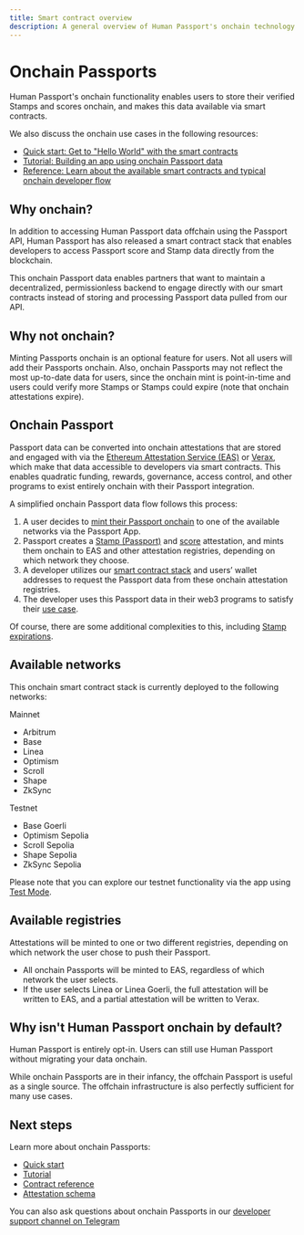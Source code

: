 ```yaml
---
title: Smart contract overview
description: A general overview of Human Passport's onchain technology stack.
---
```


# Onchain Passports

Human Passport's onchain functionality enables users to store their verified Stamps and scores onchain, and makes this data available via smart contracts.

We also discuss the onchain use cases in the following resources:
* [Quick start: Get to "Hello World" with the smart contracts](quick-start-guide)
* [Tutorial: Building an app using onchain Passport data](integrating-onchain-stamp-data)
* [Reference: Learn about the available smart contracts and typical onchain developer flow](contract-reference)

## Why onchain?

In addition to accessing Human Passport data offchain using the Passport API, Human Passport has also released a smart contract stack that enables developers to access Passport score and Stamp data directly from the blockchain. 

This onchain Passport data enables partners that want to maintain a decentralized, permissionless backend to engage directly with our smart contracts instead of storing and processing Passport data pulled from our API. 

## Why not onchain?

Minting Passports onchain is an optional feature for users. Not all users will add their Passports onchain. Also, onchain Passports may not reflect the most up-to-date data for users, since the onchain mint is point-in-time and users could verify more Stamps or Stamps could expire (note that onchain attestations expire). 

## Onchain Passport

Passport data can be converted into onchain attestations that are stored and engaged with via the [Ethereum Attestation Service (EAS)](https://attest.sh/) or [Verax](https://ver.ax/), which make that data accessible to developers via smart contracts. This enables quadratic funding, rewards, governance, access control, and other programs to exist entirely onchain with their Passport integration. 

A simplified onchain Passport data flow follows this process:
1. A user decides to [mint their Passport onchain](https://support.passport.xyz/passport-knowledge-base/using-passport/onchain-passport) to one of the available networks via the Passport App.
2. Passport creates a [Stamp (Passport)](https://optimism.easscan.org/schema/view/0xd7b8c4ffa4c9fd1ecb3f6db8201e916a8d7dba11f161c1b0b5ccf44ceb8e2a39) and [score](https://optimism.easscan.org/schema/view/0x6ab5d34260fca0cfcf0e76e96d439cace6aa7c3c019d7c4580ed52c6845e9c89) attestation, and mints them onchain to EAS and other attestation registries, depending on which network they choose.
3. A developer utilizes our [smart contract stack](https://docs.passport.xyz/building-with-passport/smart-contracts/contract-reference#how-to-query-for-onchain-passport-data) and users’ wallet addresses to request the Passport data from these onchain attestation registries.
4. The developer uses this Passport data in their web3 programs to satisfy their [use case](https://docs.passport.xyz/overview/use-cases).

Of course, there are some additional complexities to this, including [Stamp expirations](onchain-expirations). 

## Available networks

This onchain smart contract stack is currently deployed to the following networks:

Mainnet
* Arbitrum
* Base
* Linea
* Optimism
* Scroll
* Shape
* ZkSync

Testnet
* Base Goerli
* Optimism Sepolia
* Scroll Sepolia
* Shape Sepolia
* ZkSync Sepolia

Please note that you can explore our testnet functionality via the app using [Test Mode](test-mode).

## Available registries

Attestations will be minted to one or two different registries, depending on which network the user chose to push their Passport.

* All onchain Passports will be minted to EAS, regardless of which network the user selects. 
* If the user selects Linea or Linea Goerli, the full attestation will be written to EAS, and a partial attestation will be written to Verax. 

## Why isn't Human Passport onchain by default?

Human Passport is entirely opt-in. Users can still use Human Passport without migrating your data onchain. 

While onchain Passports are in their infancy, the offchain Passport is useful as a single source. The offchain infrastructure is also perfectly sufficient for many use cases.

## Next steps

Learn more about onchain Passports:
* [Quick start](quick-start-guide)
* [Tutorial](integrating-onchain-stamp-data)
* [Contract reference](contract-reference)
* [Attestation schema](attestation-schema)

You can also ask questions about onchain Passports in our [developer support channel on Telegram](https://t.me/+Mcp9RsRV7tVmYjZh)
